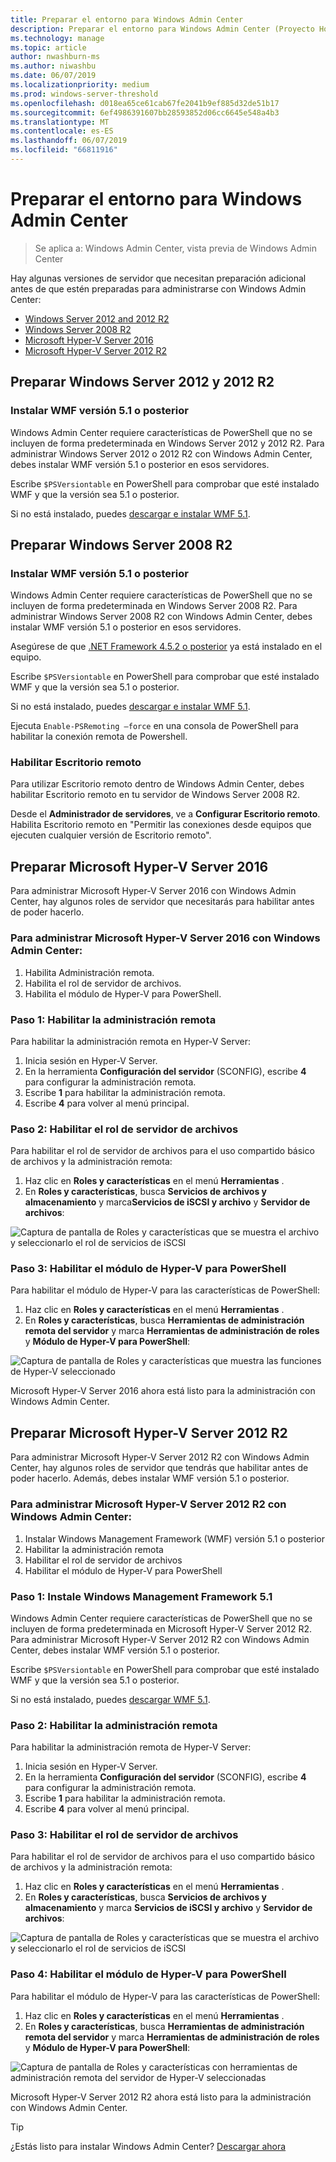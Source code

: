 ```yaml
---
title: Preparar el entorno para Windows Admin Center
description: Preparar el entorno para Windows Admin Center (Proyecto Honolulu)
ms.technology: manage
ms.topic: article
author: nwashburn-ms
ms.author: niwashbu
ms.date: 06/07/2019
ms.localizationpriority: medium
ms.prod: windows-server-threshold
ms.openlocfilehash: d018ea65ce61cab67fe2041b9ef885d32de51b17
ms.sourcegitcommit: 6ef4986391607bb28593852d06cc6645e548a4b3
ms.translationtype: MT
ms.contentlocale: es-ES
ms.lasthandoff: 06/07/2019
ms.locfileid: "66811916"
---
```

# <a name="prepare-your-environment-for-windows-admin-center"></a>Preparar el entorno para Windows Admin Center

> Se aplica a: Windows Admin Center, vista previa de Windows Admin Center

Hay algunas versiones de servidor que necesitan preparación adicional antes de que estén preparadas para administrarse con Windows Admin Center:

- [Windows Server 2012 and 2012 R2](#prepare-windows-server-2012-and-2012-r2)
- [Windows Server 2008 R2](#prepare-windows-server-2008-r2)
- [Microsoft Hyper-V Server 2016](#prepare-microsoft-hyper-v-server-2016)
- [Microsoft Hyper-V Server 2012 R2](#prepare-microsoft-hyper-v-server-2012-r2)

## <a name="prepare-windows-server-2012-and-2012-r2"></a>Preparar Windows Server 2012 y 2012 R2

### <a name="install-wmf-version-51-or-higher"></a>Instalar WMF versión 5.1 o posterior

Windows Admin Center requiere características de PowerShell que no se incluyen de forma predeterminada en Windows Server 2012 y 2012 R2. Para administrar Windows Server 2012 o 2012 R2 con Windows Admin Center, debes instalar WMF versión 5.1 o posterior en esos servidores.

Escribe `$PSVersiontable` en PowerShell para comprobar que esté instalado WMF y que la versión sea 5.1 o posterior.

Si no está instalado, puedes [descargar e instalar WMF 5.1](https://docs.microsoft.com/powershell/wmf/5.1/install-configure).

## <a name="prepare-windows-server-2008-r2"></a>Preparar Windows Server 2008 R2

### <a name="install-wmf-version-51-or-higher"></a>Instalar WMF versión 5.1 o posterior

Windows Admin Center requiere características de PowerShell que no se incluyen de forma predeterminada en Windows Server 2008 R2. Para administrar Windows Server 2008 R2 con Windows Admin Center, debes instalar WMF versión 5.1 o posterior en esos servidores. 

Asegúrese de que [.NET Framework 4.5.2 o posterior](https://docs.microsoft.com/dotnet/framework/install/on-windows-7) ya está instalado en el equipo.

Escribe `$PSVersiontable` en PowerShell para comprobar que esté instalado WMF y que la versión sea 5.1 o posterior.

Si no está instalado, puedes [descargar e instalar WMF 5.1](https://docs.microsoft.com/powershell/wmf/5.1/install-configure).

Ejecuta `Enable-PSRemoting –force` en una consola de PowerShell para habilitar la conexión remota de Powershell. 

### <a name="enable-remote-desktop"></a>Habilitar Escritorio remoto

Para utilizar Escritorio remoto dentro de Windows Admin Center, debes habilitar Escritorio remoto en tu servidor de Windows Server 2008 R2.

Desde el **Administrador de servidores**, ve a **Configurar Escritorio remoto**. Habilita Escritorio remoto en "Permitir las conexiones desde equipos que ejecuten cualquier versión de Escritorio remoto".

## <a name="prepare-microsoft-hyper-v-server-2016"></a>Preparar Microsoft Hyper-V Server 2016

Para administrar Microsoft Hyper-V Server 2016 con Windows Admin Center, hay algunos roles de servidor que necesitarás para habilitar antes de poder hacerlo.

### <a name="to-manage-microsoft-hyper-v-server-2016-with-windows-admin-center"></a>Para administrar Microsoft Hyper-V Server 2016 con Windows Admin Center:

1. Habilita Administración remota.
2. Habilita el rol de servidor de archivos.
3. Habilita el módulo de Hyper-V para PowerShell.

### <a name="step-1-enable-remote-management"></a>**Paso 1:** Habilitar la administración remota

Para habilitar la administración remota en Hyper-V Server:

1. Inicia sesión en Hyper-V Server.
2. En la herramienta **Configuración del servidor** (SCONFIG), escribe **4** para configurar la administración remota.
3. Escribe **1** para habilitar la administración remota.
4. Escribe **4** para volver al menú principal.

### <a name="step-2-enable-file-server-role"></a>**Paso 2:** Habilitar el rol de servidor de archivos

Para habilitar el rol de servidor de archivos para el uso compartido básico de archivos y la administración remota:

1. Haz clic en **Roles y características** en el menú **Herramientas** .
2. En **Roles y características**, busca **Servicios de archivos y almacenamiento** y marca**Servicios de iSCSI y archivo** y **Servidor de archivos**:

![Captura de pantalla de Roles y características que se muestra el archivo y seleccionarlo el rol de servicios de iSCSI](../media/prepare-environment/c6c30b812d96afcc1edcdb6f52f0e13c.png)

### <a name="step-3-enable-hyper-v-module-for-powershell"></a>**Paso 3:** Habilitar el módulo de Hyper-V para PowerShell

Para habilitar el módulo de Hyper-V para las características de PowerShell:

1. Haz clic en **Roles y características** en el menú **Herramientas** .
2. En **Roles y características**, busca **Herramientas de administración remota del servidor** y marca **Herramientas de administración de roles** y **Módulo de Hyper-V para PowerShell**:

![Captura de pantalla de Roles y características que muestra las funciones de Hyper-V seleccionado](../media/prepare-environment/7ab0999602b7083733525bd0c1ba2747.png)

Microsoft Hyper-V Server 2016 ahora está listo para la administración con Windows Admin Center.

## <a name="prepare-microsoft-hyper-v-server-2012-r2"></a>Preparar Microsoft Hyper-V Server 2012 R2

Para administrar Microsoft Hyper-V Server 2012 R2 con Windows Admin Center, hay algunos roles de servidor que tendrás que habilitar antes de poder hacerlo.  Además, debes instalar WMF versión 5.1 o posterior.

### <a name="to-manage-microsoft-hyper-v-server-2012-r2-with-windows-admin-center"></a>Para administrar Microsoft Hyper-V Server 2012 R2 con Windows Admin Center:

1. Instalar Windows Management Framework (WMF) versión 5.1 o posterior
2. Habilitar la administración remota
3. Habilitar el rol de servidor de archivos
4. Habilitar el módulo de Hyper-V para PowerShell

### <a name="step-1-install-windows-management-framework-51"></a>Paso 1: Instale Windows Management Framework 5.1

Windows Admin Center requiere características de PowerShell que no se incluyen de forma predeterminada en Microsoft Hyper-V Server 2012 R2. Para administrar Microsoft Hyper-V Server 2012 R2 con Windows Admin Center, debes instalar WMF versión 5.1 o posterior.

Escribe `$PSVersiontable` en PowerShell para comprobar que esté instalado WMF y que la versión sea 5.1 o posterior. 

Si no está instalado, puedes [descargar WMF 5.1](https://docs.microsoft.com/powershell/wmf/5.1/install-configure).

### <a name="step-2-enable-remote-management"></a>Paso 2: Habilitar la administración remota

Para habilitar la administración remota de Hyper-V Server:

1. Inicia sesión en Hyper-V Server.
2. En la herramienta **Configuración del servidor** (SCONFIG), escribe **4** para configurar la administración remota.
3. Escribe **1** para habilitar la administración remota.
4. Escribe **4** para volver al menú principal.

### <a name="step-3-enable-file-server-role"></a>Paso 3: Habilitar el rol de servidor de archivos

Para habilitar el rol de servidor de archivos para el uso compartido básico de archivos y la administración remota:

1. Haz clic en **Roles y características** en el menú **Herramientas** .
2. En **Roles y características**, busca **Servicios de archivos y almacenamiento** y marca **Servicios de iSCSI y archivo** y **Servidor de archivos**:

![Captura de pantalla de Roles y características que se muestra el archivo y seleccionarlo el rol de servicios de iSCSI](../media/prepare-environment/c6c30b812d96afcc1edcdb6f52f0e13c.png)

### <a name="step-4-enable-hyper-v-module-for-powershell"></a>Paso 4: Habilitar el módulo de Hyper-V para PowerShell

Para habilitar el módulo de Hyper-V para las características de PowerShell:

1. Haz clic en **Roles y características** en el menú **Herramientas** .
2. En **Roles y características**, busca **Herramientas de administración remota del servidor** y marca **Herramientas de administración de roles** y **Módulo de Hyper-V para PowerShell**:

![Captura de pantalla de Roles y características con herramientas de administración remota del servidor de Hyper-V seleccionadas](../media/prepare-environment/7ab0999602b7083733525bd0c1ba2747.png)

Microsoft Hyper-V Server 2012 R2 ahora está listo para la administración con Windows Admin Center.

> [!Tip]
> ¿Estás listo para instalar Windows Admin Center? [Descargar ahora](https://docs.microsoft.com/windows-server/manage/windows-admin-center/understand/windows-admin-center#download-now)